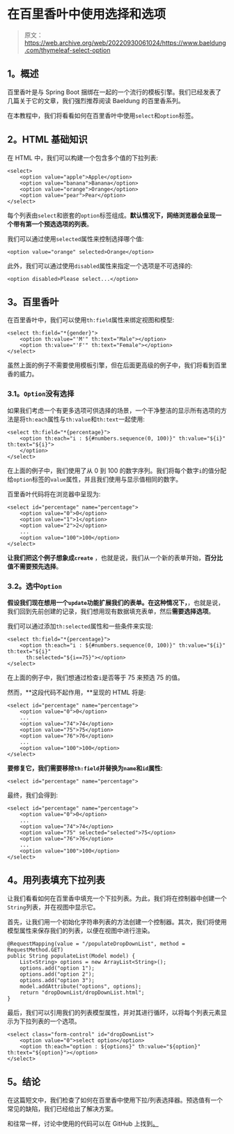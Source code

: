 # 在百里香叶中使用选择和选项

> 原文：<https://web.archive.org/web/20220930061024/https://www.baeldung.com/thymeleaf-select-option>

## **1。概述**

百里香叶是与 Spring Boot 捆绑在一起的一个流行的模板引擎。我们已经发表了几篇关于它的文章，我们强烈推荐阅读 Baeldung 的百里香系列。

在本教程中，我们将看看如何在百里香叶中使用`select`和`option`标签。

## **2。HTML 基础知识**

在 HTML 中，我们可以构建一个包含多个值的下拉列表:

```
<select>
    <option value="apple">Apple</option>
    <option value="banana">Banana</option>
    <option value="orange">Orange</option>
    <option value="pear">Pear</option>
</select>
```

每个列表由`select`和嵌套的`option`标签组成。**默认情况下，网络浏览器会呈现一个带有第一个预选选项的列表**。

我们可以通过使用`selected`属性来控制选择哪个值:

```
<option value="orange" selected>Orange</option>
```

此外，我们可以通过使用`disabled`属性来指定一个选项是不可选择的:

```
<option disabled>Please select...</option>
```

## **3。百里香叶**

在百里香叶中，我们可以使用`th:field`属性来绑定视图和模型:

```
<select th:field="*{gender}">
    <option th:value="'M'" th:text="Male"></option>
    <option th:value="'F'" th:text="Female"></option>
</select>
```

虽然上面的例子不需要使用模板引擎，但在后面更高级的例子中，我们将看到百里香的威力。

### **3.1。`Option`没有选择**

如果我们考虑一个有更多选项可供选择的场景，一个干净整洁的显示所有选项的方法是将`th:each`属性与`th:value`和`th:text`一起使用:

```
<select th:field="*{percentage}">
    <option th:each="i : ${#numbers.sequence(0, 100)}" th:value="${i}" th:text="${i}">
    </option>
</select>
```

在上面的例子中，我们使用了从 0 到 100 的数字序列。我们将每个数字`i`的值分配给`option`标签的`value`属性，并且我们使用与显示值相同的数字。

百里香叶代码将在浏览器中呈现为:

```
<select id="percentage" name="percentage">
    <option value="0">0</option>
    <option value="1">1</option>
    <option value="2">2</option>
    ...
    <option value="100">100</option>
</select>
```

**让我们把这个例子想象成`create`** ，也就是说，我们从一个新的表单开始，**百分比值不需要预先选择**。

### **3.2。选中`Option`**

**假设我们现在想用一个`update`功能扩展我们的表单。在这种情况下，**，也就是说，我们回到先前创建的记录，我们想用现有数据填充表单，然后**需要选择选项**。

我们可以通过添加`th:selected`属性和一些条件来实现:

```
<select th:field="*{percentage}">
    <option th:each="i : ${#numbers.sequence(0, 100)}" th:value="${i}" th:text="${i}" 
      th:selected="${i==75}"></option>
</select>
```

在上面的例子中，我们想通过检查`i`是否等于 75 来预选 75 的值。

然而，**这段代码不起作用，**呈现的 HTML 将是:

```
<select id="percentage" name="percentage">
    <option value="0">0</option>
    ...
    <option value="74">74</option>
    <option value="75">75</option>
    <option value="76">76</option>
    ...
    <option value="100">100</option>
</select>
```

**要修复它，我们需要移除`th:field`并替换为`name`和`id`属性:**

```
<select id="percentage" name="percentage">
```

最终，我们会得到:

```
<select id="percentage" name="percentage">
    <option value="0">0</option>
    ...
    <option value="74">74</option>
    <option value="75" selected="selected">75</option>
    <option value="76">76</option>
    ...
    <option value="100">100</option>
</select>
```

## **4。用列表**填充下拉列表

让我们看看如何在百里香中填充一个下拉列表。为此，我们将在控制器中创建一个`String`列表，并在视图中显示它。

首先，让我们用一个初始化字符串列表的方法创建一个控制器。其次，我们将使用模型属性来保存我们的列表，以便在视图中进行渲染。

```
@RequestMapping(value = "/populateDropDownList", method = RequestMethod.GET) 
public String populateList(Model model) {
    List<String> options = new ArrayList<String>();
    options.add("option 1");
    options.add("option 2");
    options.add("option 3");
    model.addAttribute("options", options);
    return "dropDownList/dropDownList.html";
}
```

最后，我们可以引用我们的列表模型属性，并对其进行循环，以将每个列表元素显示为下拉列表的一个选项。

```
<select class="form-control" id="dropDownList">
    <option value="0">select option</option>
    <option th:each="option : ${options}" th:value="${option}" th:text="${option}"></option>
</select>
```

## **5。结论**

在这篇短文中，我们检查了如何在百里香中使用下拉/列表选择器。预选值有一个常见的缺陷，我们已经给出了解决方案。

和往常一样，讨论中使用的代码可以在 GitHub 上找到[。](https://web.archive.org/web/20220728105348/https://github.com/eugenp/tutorials/tree/master/spring-web-modules/spring-thymeleaf-3)